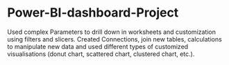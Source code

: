 # Power-BI-dashboard-Project
Used complex Parameters to drill down in worksheets and customization using filters and slicers.
Created Connections, join new tables, calculations to manipulate new data and used different types of customized visualisations (donut chart, scattered chart, clustered chart, etc.).
